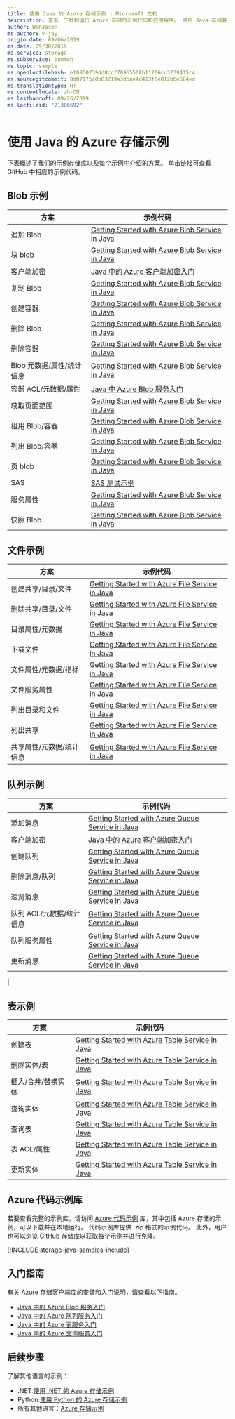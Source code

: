 ```yaml
---
title: 使用 Java 的 Azure 存储示例 | Microsoft 文档
description: 查看、下载和运行 Azure 存储的示例代码和应用程序。 使用 Java 存储客户端库发现 blob、队列、表和文件的入门示例。
author: WenJason
ms.author: v-jay
origin.date: 09/06/2019
ms.date: 09/30/2019
ms.service: storage
ms.subservice: common
ms.topic: sample
ms.openlocfilehash: ef0830739dd8ccf78965508b11706cc3239415c4
ms.sourcegitcommit: 0d07175c0b83219a3dbae4d413f8e012b6e604ed
ms.translationtype: HT
ms.contentlocale: zh-CN
ms.lasthandoff: 09/26/2019
ms.locfileid: "71306692"
---
```

# <a name="azure-storage-samples-using-java"></a>使用 Java 的 Azure 存储示例

下表概述了我们的示例存储库以及每个示例中介绍的方案。 单击链接可查看 GitHub 中相应的示例代码。

## <a name="blob-samples"></a>Blob 示例

| **方案** | **示例代码** |
|--------------|-----------------|
| 追加 Blob | [Getting Started with Azure Blob Service in Java](https://github.com/Azure-Samples/storage-blob-java-getting-started/blob/master/src/BlobBasics.java) |
| 块 blob | [Getting Started with Azure Blob Service in Java](https://github.com/Azure-Samples/storage-blob-java-getting-started/blob/master/src/BlobBasics.java) |
| 客户端加密 | [Java 中的 Azure 客户端加密入门](https://github.com/Azure-Samples/storage-java-client-side-encryption) |
| 复制 Blob | [Getting Started with Azure Blob Service in Java](https://github.com/Azure-Samples/storage-blob-java-getting-started/blob/master/src/BlobBasics.java) |
| 创建容器 | [Getting Started with Azure Blob Service in Java](https://github.com/Azure-Samples/storage-blob-java-getting-started/blob/master/src/BlobBasics.java) |
| 删除 Blob | [Getting Started with Azure Blob Service in Java](https://github.com/Azure-Samples/storage-blob-java-getting-started/blob/master/src/BlobBasics.java) |
| 删除容器 | [Getting Started with Azure Blob Service in Java](https://github.com/Azure-Samples/storage-blob-java-getting-started/blob/master/src/BlobBasics.java) |
| Blob 元数据/属性/统计信息 | [Getting Started with Azure Blob Service in Java](https://github.com/Azure-Samples/storage-blob-java-getting-started/blob/master/src/BlobAdvanced.java) |
| 容器 ACL/元数据/属性 | [Java 中 Azure Blob 服务入门](https://github.com/Azure-Samples/storage-blob-java-getting-started/blob/master/src/BlobAdvanced.java) |
| 获取页面范围 | [Getting Started with Azure Blob Service in Java](https://github.com/Azure-Samples/storage-blob-java-getting-started/blob/master/src/BlobBasics.java#L399) |
| 租用 Blob/容器 | [Getting Started with Azure Blob Service in Java](https://github.com/Azure-Samples/storage-blob-java-getting-started/blob/master/src/BlobBasics.java) |
| 列出 Blob/容器 | [Getting Started with Azure Blob Service in Java](https://github.com/Azure-Samples/storage-blob-java-getting-started/blob/master/src/BlobBasics.java) |
| 页 blob | [Getting Started with Azure Blob Service in Java](https://github.com/Azure-Samples/storage-blob-java-getting-started/blob/master/src/BlobBasics.java) |
| SAS | [SAS 测试示例](https://github.com/Azure/azure-storage-java/blob/89540f018f1160ce55619c6fe7b5f5ff57d0ce10/src/test/java/com/microsoft/azure/storage/Samples.java#L513) |
| 服务属性 | [Getting Started with Azure Blob Service in Java](https://github.com/Azure-Samples/storage-blob-java-getting-started/blob/master/src/BlobAdvanced.java) |
| 快照 Blob | [Getting Started with Azure Blob Service in Java](https://github.com/Azure-Samples/storage-blob-java-getting-started/blob/master/src/BlobBasics.java) |

## <a name="file-samples"></a>文件示例

| **方案** | **示例代码** |
|--------------|-----------------|
| 创建共享/目录/文件 | [Getting Started with Azure File Service in Java](https://github.com/Azure-Samples/storage-file-java-getting-started/blob/master/src/FileBasics.java) |
| 删除共享/目录/文件 | [Getting Started with Azure File Service in Java](https://github.com/Azure-Samples/storage-file-java-getting-started/blob/master/src/FileBasics.java) |
| 目录属性/元数据 | [Getting Started with Azure File Service in Java](https://github.com/Azure-Samples/storage-file-java-getting-started/blob/master/src/FileAdvanced.java) |
| 下载文件 | [Getting Started with Azure File Service in Java](https://github.com/Azure-Samples/storage-file-java-getting-started/blob/master/src/FileBasics.java) |
| 文件属性/元数据/指标 | [Getting Started with Azure File Service in Java](https://github.com/Azure-Samples/storage-file-java-getting-started/blob/master/src/FileAdvanced.java) |
| 文件服务属性 | [Getting Started with Azure File Service in Java](https://github.com/Azure-Samples/storage-file-java-getting-started/blob/master/src/FileAdvanced.java) |
| 列出目录和文件 | [Getting Started with Azure File Service in Java](https://github.com/Azure-Samples/storage-file-java-getting-started/blob/master/src/FileBasics.java) |
| 列出共享 | [Getting Started with Azure File Service in Java](https://github.com/Azure-Samples/storage-file-java-getting-started/blob/master/src/FileBasics.java) |
| 共享属性/元数据/统计信息 | [Getting Started with Azure File Service in Java](https://github.com/Azure-Samples/storage-file-java-getting-started/blob/master/src/FileAdvanced.java) |

## <a name="queue-samples"></a>队列示例

| **方案** | **示例代码** |
|--------------|-----------------|
| 添加消息 | [Getting Started with Azure Queue Service in Java](https://github.com/Azure-Samples/storage-queue-java-getting-started/blob/master/src/QueueBasics.java#L63) |
| 客户端加密 | [Java 中的 Azure 客户端加密入门](https://github.com/Azure-Samples/storage-java-client-side-encryption/blob/master/src/gettingstarted/KeyVaultGettingStarted.java) |
| 创建队列 | [Getting Started with Azure Queue Service in Java](https://github.com/Azure-Samples/storage-queue-java-getting-started/blob/master/src/QueueBasics.java) |
| 删除消息/队列 | [Getting Started with Azure Queue Service in Java](https://github.com/Azure-Samples/storage-queue-java-getting-started/blob/master/src/QueueBasics.java) |
| 速览消息 | [Getting Started with Azure Queue Service in Java](https://github.com/Azure-Samples/storage-queue-java-getting-started/blob/master/src/QueueBasics.java) |
| 队列 ACL/元数据/统计信息 | [Getting Started with Azure Queue Service in Java](https://github.com/Azure-Samples/storage-queue-java-getting-started/blob/master/src/QueueAdvanced.java) |
| 队列服务属性 | [Getting Started with Azure Queue Service in Java](https://github.com/Azure-Samples/storage-queue-java-getting-started/blob/master/src/QueueAdvanced.java) |
| 更新消息 | [Getting Started with Azure Queue Service in Java](https://github.com/Azure-Samples/storage-queue-java-getting-started/blob/master/src/QueueBasics.java)
|
## <a name="table-samples"></a>表示例

| **方案** | **示例代码** |
|--------------|-----------------|
| 创建表 | [Getting Started with Azure Table Service in Java](https://github.com/Azure-Samples/storage-table-java-getting-started/blob/master/src/main/java/com/microsoft/azure/cosmosdb/tablesample/TableBasics.java) |
| 删除实体/表 | [Getting Started with Azure Table Service in Java](https://github.com/Azure-Samples/storage-table-java-getting-started/blob/master/src/main/java/com/microsoft/azure/cosmosdb/tablesample/TableBasics.java) |
| 插入/合并/替换实体 | [Getting Started with Azure Table Service in Java](https://github.com/Azure-Samples/storage-table-java-getting-started/blob/master/src/main/java/com/microsoft/azure/cosmosdb/tablesample/TableBasics.java) |
| 查询实体 | [Getting Started with Azure Table Service in Java](https://github.com/Azure-Samples/storage-table-java-getting-started/blob/master/src/main/java/com/microsoft/azure/cosmosdb/tablesample/TableBasics.java) |
| 查询表 | [Getting Started with Azure Table Service in Java](https://github.com/Azure-Samples/storage-table-java-getting-started/blob/master/src/main/java/com/microsoft/azure/cosmosdb/tablesample/TableBasics.java) |
| 表 ACL/属性 | [Getting Started with Azure Table Service in Java](https://github.com/Azure-Samples/storage-table-java-getting-started/blob/master/src/main/java/com/microsoft/azure/cosmosdb/tablesample/TableAdvanced.java) |
| 更新实体 | [Getting Started with Azure Table Service in Java](https://github.com/Azure-Samples/storage-table-java-getting-started/blob/master/src/main/java/com/microsoft/azure/cosmosdb/tablesample/TableBasics.java) |
## <a name="azure-code-samples-library"></a>Azure 代码示例库

若要查看完整的示例库，请访问 [Azure 代码示例](https://azure.microsoft.com/resources/samples/?service=storage) 库，其中包括 Azure 存储的示例，可以下载并在本地运行。 代码示例库提供 .zip 格式的示例代码。 此外，用户也可以浏览 GitHub 存储库以获取每个示例并进行克隆。

[!INCLUDE [storage-java-samples-include](../../../includes/storage-java-samples-include.md)]

## <a name="getting-started-guides"></a>入门指南

有关 Azure 存储客户端库的安装和入门说明，请查看以下指南。

* [Java 中的 Azure Blob 服务入门](../blobs/storage-quickstart-blobs-java.md)
* [Java 中的 Azure 队列服务入门](../queues/storage-java-how-to-use-queue-storage.md)
* [Java 中的 Azure 表服务入门](../../cosmos-db/table-storage-how-to-use-java.md)
* [Java 中的 Azure 文件服务入门](../files/storage-java-how-to-use-file-storage.md)

## <a name="next-steps"></a>后续步骤

了解其他语言的示例：

* .NET:[使用 .NET 的 Azure 存储示例](storage-samples-dotnet.md)
* Python:[使用 Python 的 Azure 存储示例](storage-samples-python.md)
* 所有其他语言：[Azure 存储示例](storage-samples.md)
